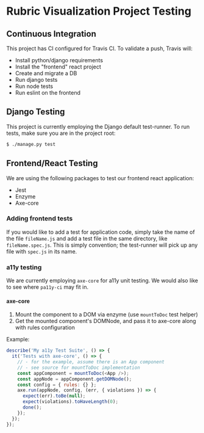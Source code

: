 # Rubric Visualization Project Testing

## Continuous Integration
This project has CI configured for Travis CI. To validate a push, Travis will:
- Install python/django requirements
- Install the "frontend" react project
- Create and migrate a DB
- Run django tests
- Run node tests
- Run eslint on the frontend

## Django Testing
This project is currently employing the Django default test-runner. To run tests, make sure you are in the project root:
```sh
$ ./manage.py test 
```

## Frontend/React Testing
We are using the following packages to test our frontend react application:
- Jest
- Enzyme
- Axe-core

### Adding frontend tests

If you would like to add a test for application code, simply take the name of the file `fileName.js` and add a test file in the same directory, like `fileName.spec.js`. This is simply convention; the test-runner will pick up any file with `spec.js` in its name.

### a11y testing
We are currently employing `axe-core` for a11y unit testing. We would also like to see where `pa11y-ci` may fit in.

#### axe-core
1. Mount the component to a DOM via enzyme (use `mountToDoc` test helper)
2. Get the mounted component's DOMNode, and pass it to axe-core along with rules configuration

Example:
```js
describe('My a11y Test Suite', () => {
  it('Tests with axe-core', () => {
    // - for the example, assume there is an App component
    // - see source for mountToDoc implementation
    const appComponent = mountToDoc(<App />);
    const appNode = appComponent.getDOMNode();
    const config = { rules: {} };
    axe.run(appNode, config, (err, { violations }) => {
      expect(err).toBe(null);
      expect(violations).toHaveLength(0);
      done();
    });
  });
});
```
